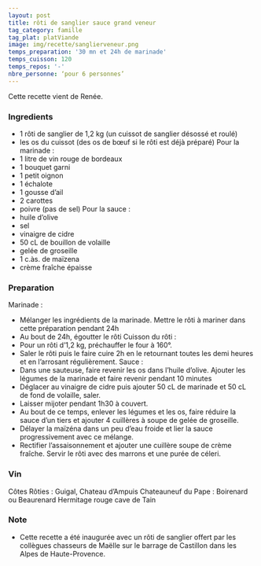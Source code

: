 ```yaml
---
layout: post
title: rôti de sanglier sauce grand veneur
tag_category: famille
tag_plat: platViande
image: img/recette/sanglierveneur.png
temps_preparation: '30 mn et 24h de marinade'
temps_cuisson: 120
temps_repos: '-'
nbre_personne: ‘pour 6 personnes’
---
```

Cette recette vient de Renée.

### Ingredients
* 1 rôti de sanglier de 1,2 kg‬‬‬‬‬ (un cuissot de sanglier désossé et roulé)
* les os du cuissot‬‬‬‬‬‬‬‬‬‬‬‬‬‬‬‬ (des os de bœuf si le rôti est déjà préparé)
Pour la marinade :
* 1 litre de vin rouge de bordeaux
* 1 bouquet garni
* 1 petit oignon
* 1 échalote
* 1 gousse d’ail
* 2 carottes
* poivre‬ (pas de sel)
Pour la sauce :
* huile d’olive‬‬‬‬‬‬‬‬‬‬‬‬‬‬‬‬‬‬‬‬‬
* sel
* vinaigre de cidre
* 50  cL de bouillon de volaille‬
* gelée de groseille‬
* 1 c.às. de maïzena
* crème fraîche épaisse‬‬‬‬‬‬‬‬‬‬‬‬‬‬‬‬‬‬‬‬‬‬


### Preparation
Marinade :
* Mélanger les ingrédients de la marinade. Mettre le rôti à mariner dans cette préparation pendant 24h
* Au bout de 24h, égoutter le rôti
Cuisson du rôti :
* Pour un rôti d’1,2 kg, préchauffer le four à 160°.
* Saler le rôti puis le faire cuire 2h en le retournant toutes les demi heures et en l’arrosant régulièrement.
Sauce :
* Dans une sauteuse, faire revenir les os dans l’huile d’olive. Ajouter les légumes de la marinade et faire revenir pendant 10 minutes
* Déglacer au vinaigre de cidre puis ajouter 50 cL de marinade et 50 cL de fond de volaille, saler.
* Laisser mijoter pendant 1h30 à couvert.
* Au bout de ce temps, enlever les légumes et les os, faire réduire la sauce d’un tiers et ajouter 4 cuillères à soupe de gelée de groseille.
* Délayer la maïzéna dans un peu d’eau froide et lier la sauce progressivement avec ce mélange.
* Rectifier l’assaisonnement et ajouter une cuillère soupe de crème fraîche.
Servir le rôti avec des marrons et une purée de céleri.



### Vin
Côtes Rôties : Guigal, Chateau d’Ampuis
Chateauneuf du Pape : Boirenard ou Beaurenard
Hermitage rouge cave de Tain


### Note
* Cette recette a été inaugurée avec un rôti de sanglier offert par les collègues chasseurs de Maëlle sur le barrage de Castillon dans les Alpes de Haute-Provence.  
